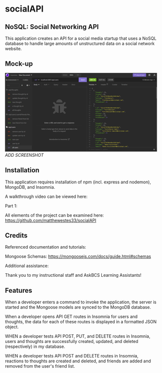 # socialAPI
## NoSQL: Social Networking API


This application creates an API for a social media startup that uses a NoSQL database to handle large amounts of unstructured data on a social network website.

## Mock-up

![Insomnia screenshot.](./images/insomnia.jpg) *ADD SCREENSHOT*

## Installation

This application requires installation of npm (incl. express and nodemon), MongoDB, and Insomnia. 

A walkthrough video can be viewed here: 

Part 1: 

All elements of the project can be examined here: https://github.com/matthewestes33/socialAPI 

## Credits

Referenced documentation and tutorials:

Mongoose Schemas: https://mongoosejs.com/docs/guide.html#schemas

Additional assistance:

Thank you to my instructional staff and AskBCS Learning Assistants!

## Features

When a developer enters a command to invoke the application, the server is started and the Mongoose models are synced to the MongoDB database.

When a developer opens API GET routes in Insomnia for users and thoughts, the data for each of these routes is displayed in a formatted JSON object.

WHEN a developer tests API POST, PUT, and DELETE routes in Insomnia, users and thoughts are successfully created, updated, and deleted (respectively) in my database.

WHEN a developer tests API POST and DELETE routes in Insomnia, reactions to thoughts are created and deleted, and friends are added and removed from the user's friend list.
